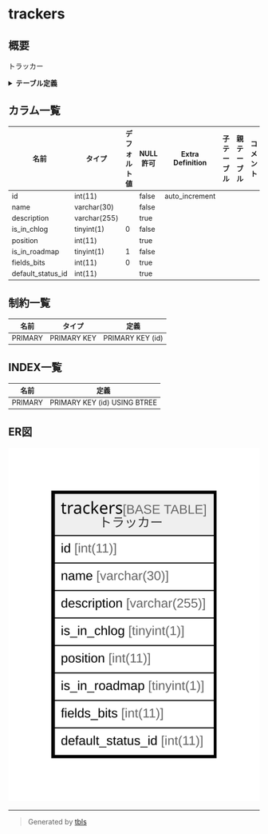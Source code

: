 # trackers

## 概要

トラッカー

<details>
<summary><strong>テーブル定義</strong></summary>

```sql
CREATE TABLE `trackers` (
  `id` int(11) NOT NULL AUTO_INCREMENT,
  `name` varchar(30) NOT NULL DEFAULT '',
  `description` varchar(255) DEFAULT NULL,
  `is_in_chlog` tinyint(1) NOT NULL DEFAULT '0',
  `position` int(11) DEFAULT NULL,
  `is_in_roadmap` tinyint(1) NOT NULL DEFAULT '1',
  `fields_bits` int(11) DEFAULT '0',
  `default_status_id` int(11) DEFAULT NULL,
  PRIMARY KEY (`id`)
) ENGINE=InnoDB AUTO_INCREMENT=[Redacted by tbls] DEFAULT CHARSET=utf8
```

</details>

## カラム一覧

| 名前                | タイプ          | デフォルト値       | NULL許可   | Extra Definition | 子テーブル      | 親テーブル      | コメント     |
| ----------------- | ------------ | ------------ | -------- | ---------------- | ---------- | ---------- | -------- |
| id                | int(11)      |              | false    | auto_increment   |            |            |          |
| name              | varchar(30)  |              | false    |                  |            |            |          |
| description       | varchar(255) |              | true     |                  |            |            |          |
| is_in_chlog       | tinyint(1)   | 0            | false    |                  |            |            |          |
| position          | int(11)      |              | true     |                  |            |            |          |
| is_in_roadmap     | tinyint(1)   | 1            | false    |                  |            |            |          |
| fields_bits       | int(11)      | 0            | true     |                  |            |            |          |
| default_status_id | int(11)      |              | true     |                  |            |            |          |

## 制約一覧

| 名前      | タイプ         | 定義               |
| ------- | ----------- | ---------------- |
| PRIMARY | PRIMARY KEY | PRIMARY KEY (id) |

## INDEX一覧

| 名前      | 定義                           |
| ------- | ---------------------------- |
| PRIMARY | PRIMARY KEY (id) USING BTREE |

## ER図

![er](trackers.svg)

---

> Generated by [tbls](https://github.com/k1LoW/tbls)
